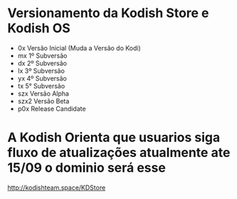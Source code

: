 # Versionamento da Kodish Store e Kodish OS

  * 0x Versão Inicial (Muda a Versão do Kodi)
  * mx 1º Subversão
  * dx 2º Subversão
  * lx 3º Subversão 
  * yx 4º Subversão 
  * tx 5° Subversão 
  * szx  Versão Alpha 
  * szx2 Versão Beta 
  * p0x  Release Candidate


# A Kodish Orienta que usuarios siga fluxo de atualizações atualmente ate 15/09 o dominio será esse 

  http://kodishteam.space/KDStore
